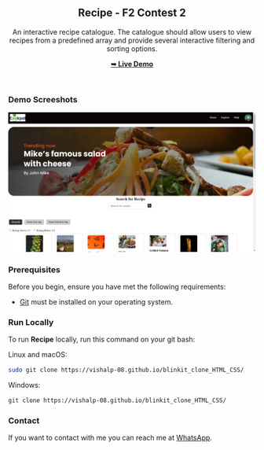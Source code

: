 <div align="center">
  <h2 align="center">Recipe - F2 Contest 2</h2>

 An interactive recipe catalogue. The catalogue should allow users to view recipes from a predefined array and provide several interactive filtering and sorting options.

  <a href="https://vishalp-08.github.io/blinkit_clone_HTML_CSS/"><strong>➥ Live Demo</strong></a>

</div>

<br />

### Demo Screeshots

![Recipe Desktop Demo](./Images/Recipe.png "Desktop Demo")

### Prerequisites

Before you begin, ensure you have met the following requirements:

* [Git](https://git-scm.com/downloads "Download Git") must be installed on your operating system.

### Run Locally

To run **Recipe** locally, run this command on your git bash:

Linux and macOS:

```bash
sudo git clone https://vishalp-08.github.io/blinkit_clone_HTML_CSS/
```

Windows:

```bash
git clone https://vishalp-08.github.io/blinkit_clone_HTML_CSS/
```

### Contact

If you want to contact with me you can reach me at [WhatsApp](https://wa.me/917992199075).

